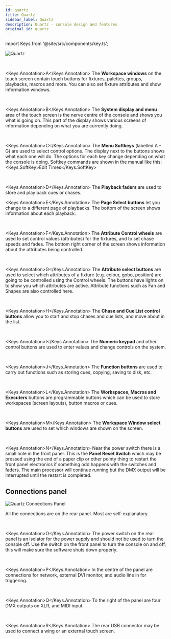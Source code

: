 ```yaml
---
id: quartz
title: Quartz
sidebar_label: Quartz
description: Quartz - console design and features
original_id: quartz
---
```


import Keys from '@site/src/components/key.ts';

![Quartz](/docs/images/Quartz.png)

<br/>

<Keys.Annotation>A</Keys.Annotation> The <strong>Workspace windows</strong> on the touch screen contain touch buttons for
fixtures, palettes, groups, playbacks, macros and more. You can also set
fixture attributes and show information windows.

<br/>

<Keys.Annotation>B</Keys.Annotation> The <strong>System display and menu</strong> area of the touch screen is the nerve
centre of the console and shows you what is going on. This part of the
display shows various screens of information depending on what you are
currently doing.

<br/>

<Keys.Annotation>C</Keys.Annotation> The <strong>Menu Softkeys</strong> (labelled A - G) are used to select control
options. The display next to the buttons shows what each one will do.
The options for each key change depending on what the console is doing.
Softkey commands are shown in the manual like this:
<Keys.SoftKey>Edit Times</Keys.SoftKey>

<br/>

<Keys.Annotation>D</Keys.Annotation> The <strong>Playback faders</strong> are used to store and play back cues or chases.
<br/>

<Keys.Annotation>E</Keys.Annotation> The <strong>Page Select buttons</strong> let you change to a different page of
playbacks. The bottom of the screen shows information about each
playback.

<br/>

<Keys.Annotation>F</Keys.Annotation> The <strong>Attribute Control wheels</strong> are used to set control values
(attributes) for the fixtures, and to set chase speeds and fades. The
bottom right corner of the screen shows information about the attributes
being controlled.

<br/>

<Keys.Annotation>G</Keys.Annotation> The <strong>Attribute select buttons</strong> are used to select which attributes of
a fixture (e.g. colour, gobo, position) are going to be controlled using
the Control wheels. The buttons have lights on to show you which
attributes are active. Attribute functions such as Fan and Shapes are
also controlled here.

<br/>

<Keys.Annotation>H</Keys.Annotation> The <strong>Chase and Cue List control buttons</strong> allow you to start and stop
chases and cue lists, and move about in the list.

<br/>

<Keys.Annotation>I</Keys.Annotation> The <strong>Numeric keypad</strong> and other control buttons are used to enter
values and change controls on the system.

<br/>

<Keys.Annotation>J</Keys.Annotation> The <strong>Function buttons</strong> are used to carry out functions such as storing
cues, copying, saving to disk, etc.

<br/>

<Keys.Annotation>L</Keys.Annotation> The <strong>Workspaces, Macros and Executers</strong> buttons are programmable
buttons which can be used to store workspaces (screen layouts), button
macros or cues.

<br/>

<Keys.Annotation>M</Keys.Annotation> The <strong>Workspace Window select buttons</strong> are used to set which windows
are shown on the screen.

<br/>

<Keys.Annotation>N</Keys.Annotation> Near the power switch there is a small hole in the front panel. This is
the <strong>Panel Reset Switch</strong> which may be pressed using the end of a
paper clip or other pointy thing to restart the front panel electronics
if something odd happens with the switches and faders. The main
processor will continue running but the DMX output will be interrupted
until the restart is completed.

## Connections panel

![Quartz Connections Panel](/docs/images/Quartz-Connections-Panel.png)

All the connections are on the rear panel. Most are self-explanatory.

<br/>

<Keys.Annotation>O</Keys.Annotation> The power switch on the rear panel is an isolator for the power supply
and should not be used to turn the console off. Use the switch on the
front panel to turn the console on and off, this will make sure the software shuts
down properly.

<br/>

<Keys.Annotation>P</Keys.Annotation> In the centre of the panel are connections for network, external DVI monitor,
and audio line in for triggering.

<br/>

<Keys.Annotation>Q</Keys.Annotation> To the right of the panel are four DMX outputs on XLR, and MIDI input.

<br/>

<Keys.Annotation>R</Keys.Annotation> The rear USB connector may be used to connect a wing or an external
touch screen.
